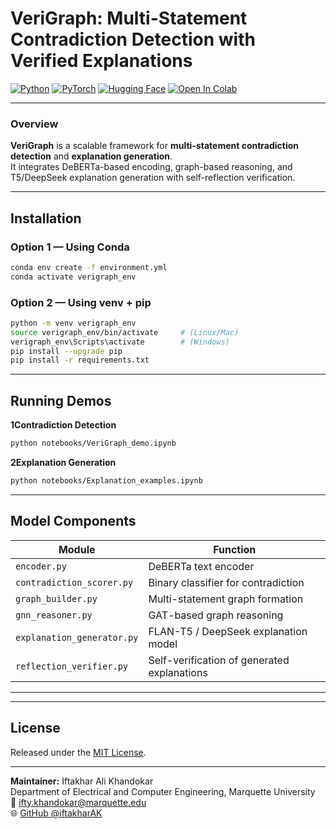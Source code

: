 # VeriGraph: Multi-Statement Contradiction Detection with Verified Explanations

[![Python](https://img.shields.io/badge/python-3.10%2B-blue.svg)](https://www.python.org/)
[![PyTorch](https://img.shields.io/badge/pytorch-2.2%2B-red.svg)](https://pytorch.org/)
[![Hugging Face](https://img.shields.io/badge/Transformers-4.39%2B-yellow.svg)](https://huggingface.co/transformers/)
[![Open In Colab](https://colab.research.google.com/assets/colab-badge.svg)](https://colab.research.google.com/drive/1dM8rE5qXXXXXXX?usp=sharing)

---

###  Overview

**VeriGraph** is a scalable framework for **multi-statement contradiction detection** and **explanation generation**.  
It integrates DeBERTa-based encoding, graph-based reasoning, and T5/DeepSeek explanation generation with self-reflection verification.

---

##  Installation

###  Option 1 — Using Conda
```bash
conda env create -f environment.yml
conda activate verigraph_env
```

###  Option 2 — Using venv + pip
```bash
python -m venv verigraph_env
source verigraph_env/bin/activate     # (Linux/Mac)
verigraph_env\Scripts\activate        # (Windows)
pip install --upgrade pip
pip install -r requirements.txt
```

---

## Running Demos

**1️Contradiction Detection**
```bash
python notebooks/VeriGraph_demo.ipynb
```


**2️Explanation Generation**
```bash
python notebooks/Explanation_examples.ipynb
```


---

##  Model Components

| Module | Function |
|---------|-----------|
| `encoder.py` | DeBERTa text encoder |
| `contradiction_scorer.py` | Binary classifier for contradiction |
| `graph_builder.py` | Multi-statement graph formation |
| `gnn_reasoner.py` | GAT-based graph reasoning |
| `explanation_generator.py` | FLAN-T5 / DeepSeek explanation model |
| `reflection_verifier.py` | Self-verification of generated explanations |

---



---

##  License
Released under the [MIT License](./LICENSE).

---

**Maintainer:** Iftakhar Ali Khandokar  
Department of Electrical and Computer Engineering, Marquette University  
📧 ifty.khandokar@marquette.edu  
🌐 [GitHub @iftakharAK](https://github.com/iftakharAK)
